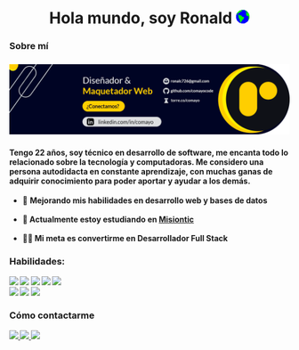 <h1 align="center">Hola mundo, soy Ronald <img width="25px" height="25" src="https://github.com/comayocode/comayocode/blob/main/assets/Earth.gif?raw=true"></h1>
<h3><b>Sobre mí</b><h3>
<img src="https://github.com/comayocode/comayocode/blob/main/assets/banner v2.png">
<!--
<img align="right" height="230px" src="https://github.com/comayocode/comayocode/blob/main/assets/Dev.gif">
-->
<h4>Tengo 22 años, soy técnico en desarrollo de software, me encanta todo lo relacionado sobre la tecnología y computadoras. Me considero una persona autodidacta en constante aprendizaje, con muchas ganas de adquirir conocimiento para poder aportar y ayudar a los demás. </h4> <!-- <img width="22px" src="https://github.com/comayocode/comayocode/blob/main/assets/PC.gif">-->

  <ul>
      <li> 🦾 <b> Mejorando mis habilidades en desarrollo web y bases de datos</li>
      <br>
      <li> 📒 <b> Actualmente estoy estudiando en </b> <a href="https://www.misiontic2022.gov.co/portal/">  Misiontic</a> </li> 
      <br>
      <li> 👨‍💻 <b> Mi meta es convertirme en Desarrollador Full Stack </li>
  </ul>
        
<h3><b>Habilidades:</h3>
<img src="https://img.shields.io/badge/HTML5-E34F26?style=for-the-badge&logo=html5&logoColor=white">
<img src="https://img.shields.io/badge/CSS3-1572B6?style=for-the-badge&logo=css3&logoColor=white">
<img src="https://img.shields.io/badge/Java-ED8B00?style=for-the-badge&logo=java&logoColor=white">
<img src="https://img.shields.io/badge/MySQL-00000F?style=for-the-badge&logo=mysql&logoColor=white">
<img src="https://img.shields.io/badge/GIT-E44C30?style=for-the-badge&logo=git&logoColor=white">
<br>
<img src="https://img.shields.io/badge/Visual_Studio_Code-0078D4?style=for-the-badge&logo=visual%20studio%20code&logoColor=white">
<img src="https://img.shields.io/badge/Adobe%20XD-470137?style=for-the-badge&logo=Adobe%20XD&logoColor=#FF61F6">
<img src="https://img.shields.io/badge/Figma-F24E1E?style=for-the-badge&logo=figma&logoColor=white">
   	
<b>
<h3>Cómo contactarme</h3>
<a href="mailto:ronalc726@gmail.com"><img src="https://img.shields.io/badge/Gmail-D14836?style=for-the-badge&logo=gmail&logoColor=white">
</a>
<a href="https://twitter.com/_rocodev"><img src="https://img.shields.io/badge/Twitter-1DA1F2?style=for-the-badge&logo=twitter&logoColor=white">
</a>
<a href="https://www.linkedin.com/in/ronald-comayan/"><img src="https://img.shields.io/badge/LinkedIn-0077B5?style=for-the-badge&logo=linkedin&logoColor=white"></a>




<!--
**comayocode/comayocode** is a ✨ _special_ ✨ repository because its `README.md` (this file) appears on your GitHub profile.

Here are some ideas to get you started:

- 🔭 I’m currently working on ...
- 🌱 I’m currently learning ...
- 👯 I’m looking to collaborate on ...
- 🤔 I’m looking for help with ...
- 💬 Ask me about ...
- 📫 How to reach me: ...
- 😄 Pronouns: ...
- ⚡ Fun fact: ...
-->
